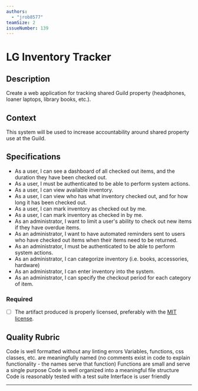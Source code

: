 ```yaml
---
authors:
  - "jrob8577"
teamSize: 2
issueNumber: 139
---
```


# LG Inventory Tracker

## Description

Create a web application for tracking shared Guild property (headphones, loaner laptops, library books, etc.).

## Context

This system will be used to increase accountability around shared property use at the Guild.

## Specifications

- As a user, I can see a dashboard of all checked out items, and the duration they have been checked out.
- As a user, I must be authenticated to be able to perform system actions.
- As a user, I can view available inventory.
- As a user, I can view who has what inventory checked out, and for how long it has been checked out.
- As a user, I can mark inventory as checked out by me.
- As a user, I can mark inventory as checked in by me.
- As an administrator, I want to limit a user's ability to check out new items if they have overdue items.
- As an administrator, I want to have automated reminders sent to users who have checked out items when their items need to be returned.
- As an administrator, I must be authenticated to be able to perform system actions.
- As an administrator, I can categorize inventory (i.e. books, accessories, hardware)
- As an administrator, I can enter inventory into the system.
- As an administrator, I can specify the checkout period for each category of item.

### Required

- [ ] The artifact produced is properly licensed, preferably with the [MIT license][mit-license].

## Quality Rubric

Code is well formatted without any linting errors
Variables, functions, css classes, etc. are meaningfully named (no comments exist in code to explain functionality - the names serve that function)
Functions are small and serve a single purpose
Code is well organized into a meaningful file structure
Code is reasonably tested with a test suite
Interface is user friendly

---






[mit-license]: https://opensource.org/licenses/MIT
